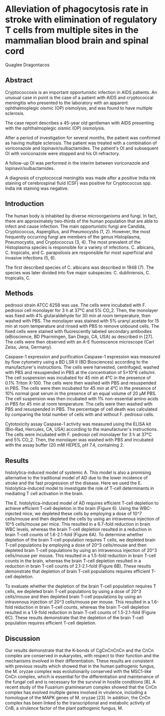 # Alleviation of phagocytosis rate in stroke with elimination of regulatory T cells from multiple sites in the mammalian blood brain and spinal cord
Quaglee Dragontacos


## Abstract
Cryptococcosis is an important opportunistic infection in AIDS patients. An unusual case in point is the case of a patient with AIDS and cryptococcal meningitis who presented to the laboratory with an apparent ophthalmoplegic oismic (OP) oismolysis, and was found to have multiple sclerosis.

The case report describes a 45-year old gentleman with AIDS presenting with the ophthalmoplegic oismic (OP) oismolysis.

After a period of investigation for several months, the patient was confirmed as having multiple sclerosis. The patient was treated with a combination of voriconazole and lopinavir/sulbactamides. The patient's OI and subsequent OI with voriconazole were stopped and his OI refractory.

A follow-up OI was performed in the interim between voriconazole and lopinavir/sulbactamides.

A diagnosis of cryptococcal meningitis was made after a positive India ink staining of cerebrospinal fluid (CSF) was positive for Cryptococcus spp. India ink staining was negative.


## Introduction
The human body is inhabited by diverse microorganisms and fungi. In fact, there are approximately two-thirds of the human population that are able to infect and cause infection. The main opportunistic fungi are Candida, Cryptococcus, Aspergillus, and Pneumocystis (1, 2). However, the most frequently occurring fungi are members of the genus Histoplasma, Pneumocystis, and Cryptococcus (3, 4). The most prevalent of the Histoplasma species is responsible for a variety of infections. C. albicans, C. tropicalis, and C. parapsilosis are responsible for most superficial and invasive infections (5, 6).

The first described species of C. albicans was described in 1948 (7). The species was later divided into five major subspecies: C. dubliniensis, C. tropicalis, C.


## Methods
pedrosoi strain ATCC 6258 was use. The cells were incubated with F. pedrosoi cell monolayer for 3 h at 37°C and 5% CO_2. Then, the monolayer was fixed with 4% glutaraldehyde for 30 min at room temperature, then washed with PBS. The monolayer was stained with 5% uranyl acetate for 15 min at room temperature and rinsed with PBS to remove unbound cells. The fixed cells were stained with fluorescently labeled secondary antibodies (eBioscience, BD Pharmingen, San Diego, CA, USA) as described in [27]. The cells were then observed with an A-E fluorescence microscope (Carl Zeiss, Jena, Germany).

Caspase-1 expression and purification
Caspase-1 expression was measured by flow cytometry using a BD LSR II (BD Biosciences) according to the manufacturer's instructions. The cells were harvested, centrifuged, washed with PBS and resuspended in PBS at the concentration of 5×10^6 cells/ml. The cell suspension was incubated for 45 min at 4°C in the presence of 0.1% Triton X-100. The cells were then washed with PBS and resuspended in PBS. The cells were then incubated for 45 min at 4°C in the presence of 10% normal goat serum in the presence of an equal volume of 20 µM PBS. The cell suspension was then incubated with 1% non-essential amino acids in PBS for 45 min at room temperature. The cells were then washed with PBS and resuspended in PBS. The percentage of cell death was calculated by comparing the total number of cells with and without F. pedrosoi cells.

Cytotoxicity assay
Caspase-1 activity was measured using the ELISA kit (Bio-Rad, Hercules, CA, USA) according to the manufacturer's instructions. The cells were incubated with F. pedrosoi cell monolayer for 3 h at 37°C and 5% CO_2. Then, the monolayer was washed with PBS and incubated with the assay buffer (20 mM HEPES, pH 7.4, containing 2.


## Results
histolytica-induced model of systemic A. This model is also a promising alternative to the traditional model of AD due to the lower incidence of stroke and the fast progression of the disease. Here we used the E. histolytica-induced model to investigate the role of T-cell determinants in mediating T cell activation in the brain.

The E. histolytica-induced model of AD requires efficient T-cell depletion to achieve efficient T-cell depletion in the brain (Figure 6). Using the WBC-injected mice, we depleted these cells by employing a dose of 10^7 cells/mouse and then depleted the cells by using an intravenous injection of 10^5 cells/mouse per mice. This resulted in a 6.7-fold reduction in brain WBC levels, whereas the brain T-cell depletion resulted in a reduction in brain T-cell counts of 1.6-2.1-fold (Figure 6A). To determine whether depletion of the brain T-cell population requires T cells, we depleted brain T-cell populations by employing a dose of 20^3 cells/mouse and then depleted brain T-cell populations by using an intravenous injection of 20^3 cells/mouse per mouse. This resulted in a 1.5-fold reduction in brain T-cell counts in the brain, whereas the brain T-cell depletion resulted in a reduction in brain T-cell counts of 2.1-2.1-fold (Figure 6B). These results demonstrate that depletion of brain T-cell populations requires efficient T-cell depletion.

To evaluate whether the depletion of the brain T-cell population requires T cells, we depleted brain T-cell populations by using a dose of 20^3 cells/mouse and then depleted brain T-cell populations by using an intravenous injection of 20^3 cells/mouse per mouse. This resulted in a 1.6-fold reduction in brain T-cell counts, whereas the brain T-cell depletion resulted in a 1.9-fold reduction in brain T-cell counts of 1.5-2.1-fold (Figure 6C). These results demonstrate that the depletion of the brain T-cell population requires efficient T-cell depletion.


## Discussion
Our results demonstrate that the K-bonds of CgCnCnCnCn and the CnCn complex are conserved in eukaryotes, with respect to their function and the mechanisms involved in their differentiation. These results are consistent with previous results which showed that in the human pathogenic fungus, the M. oryzae complex was evolutionarily conserved with the MSC1-like CnCn complex, which is essential for the differentiation and maintenance of the fungal cell and is necessary for the survival in hostile conditions [8]. A recent study of the Fusarium graminearum complex showed that the CnCn complex has evolved multiple genes involved in virulence, including a homologue of the MAPK genes of M. oryzae [23]. In addition, the CnCn complex has been linked to the transcriptional and metabolic activity of CnB, a virulence factor of the plant pathogenic fungus, M.
